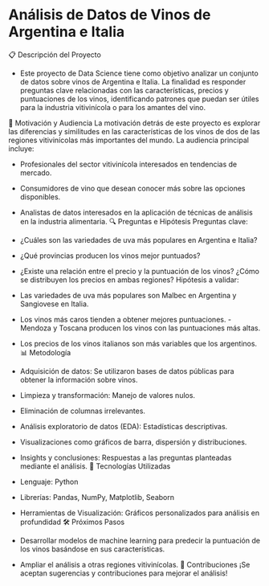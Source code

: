 # Análisis de Datos de Vinos de Argentina e Italia
📋 Descripción del Proyecto
- Este proyecto de Data Science tiene como objetivo analizar un conjunto de datos sobre vinos de Argentina e Italia. La finalidad es responder preguntas clave relacionadas con las características, precios y puntuaciones de los vinos, identificando patrones que puedan ser útiles para la industria vitivinícola o para los amantes del vino.

🎯 Motivación y Audiencia
La motivación detrás de este proyecto es explorar las diferencias y similitudes en las características de los vinos de dos de las regiones vitivinícolas más importantes del mundo. La audiencia principal incluye:

- Profesionales del sector vitivinícola interesados en tendencias de mercado.
- Consumidores de vino que desean conocer más sobre las opciones disponibles.
- Analistas de datos interesados en la aplicación de técnicas de análisis en la industria alimentaria.
🔍 Preguntas e Hipótesis
Preguntas clave:

- ¿Cuáles son las variedades de uva más populares en Argentina e Italia?
- ¿Qué provincias producen los vinos mejor puntuados?
- ¿Existe una relación entre el precio y la puntuación de los vinos?
 ¿Cómo se distribuyen los precios en ambas regiones?
Hipótesis a validar:

- Las variedades de uva más populares son Malbec en Argentina y Sangiovese en Italia.
- Los vinos más caros tienden a obtener mejores puntuaciones.
-Mendoza y Toscana producen los vinos con las puntuaciones más altas.
- Los precios de los vinos italianos son más variables que los argentinos.
📊 Metodología
- Adquisición de datos: Se utilizaron bases de datos públicas para obtener la información sobre vinos.
- Limpieza y transformación: Manejo de valores nulos.
- Eliminación de columnas irrelevantes.
- Análisis exploratorio de datos (EDA): Estadísticas descriptivas.
- Visualizaciones como gráficos de barra, dispersión y distribuciones.
- Insights y conclusiones: Respuestas a las preguntas planteadas mediante el análisis.
📂 Tecnologías Utilizadas
- Lenguaje: Python
- Librerías: Pandas, NumPy, Matplotlib, Seaborn
- Herramientas de Visualización: Gráficos personalizados para análisis en profundidad
🛠️ Próximos Pasos
- Desarrollar modelos de machine learning para predecir la puntuación de los vinos basándose en sus características.
- Ampliar el análisis a otras regiones vitivinícolas.
🙌 Contribuciones
¡Se aceptan sugerencias y contribuciones para mejorar el análisis!
